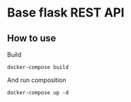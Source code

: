 # Base flask REST API

## How to use

Build

    docker-compose build

And run composition

    docker-compose up -d